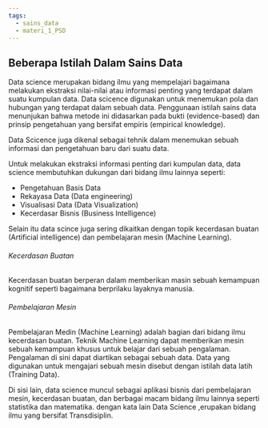 ```yaml
---
tags:
  - sains_data
  - materi_1_PSD
---
```

## Beberapa Istilah Dalam Sains Data

Data science merupakan bidang ilmu yang mempelajari bagaimana melakukan ekstraksi nilai-nilai atau informasi penting yang terdapat dalam suatu kumpulan data. Data scicence digunakan untuk menemukan pola dan hubungan yang terdapat dalam sebuah data. Penggunaan istilah sains data menunjukan bahwa metode ini didasarkan pada bukti (evidence-based) dan prinsip pengetahuan yang bersifat empiris (empirical knowledge).

Data Scicence juga dikenal sebagai tehnik dalam menemukan sebuah informasi dan pengetahuan baru dari suatu data.

Untuk melakukan ekstraksi informasi penting dari kumpulan data, data science membutuhkan dukungan dari bidang ilmu lainnya seperti:
- Pengetahuan Basis Data
- Rekayasa Data (Data engineering)
- Visualisasi Data (Data Visualization)
- Kecerdasar Bisnis (Business Intelligence)

Selain itu data scince juga sering dikaitkan dengan topik kecerdasan buatan (Artificial intelligence) dan pembelajaran mesin (Machine Learning).
###### Kecerdasan Buatan
Kecerdasan buatan berperan dalam memberikan masin sebuah kemampuan kognitif seperti bagaimana berprilaku layaknya manusia.
###### Pembelajaran Mesin
Pembelajaran Medin (Machine Learning) adalah bagian dari bidang ilmu kecerdasan buatan. Teknik Machine Learning dapat memberikan mesin sebuah kemampuan khusus untuk belajar dari sebuah pengalaman. Pengalaman di sini dapat diartikan sebagai sebuah data. Data yang digunakan untuk mengajari sebuah mesin disebut dengan istilah data latih (Training Data).

Di sisi lain, data science muncul sebagai aplikasi bisnis dari pembelajaran mesin, kecerdasan buatan, dan berbagai macam bidang ilmu lainnya seperti statistika dan matematika. dengan kata lain Data Science ,erupakan bidang ilmu yang bersifat Transdisiplin.


